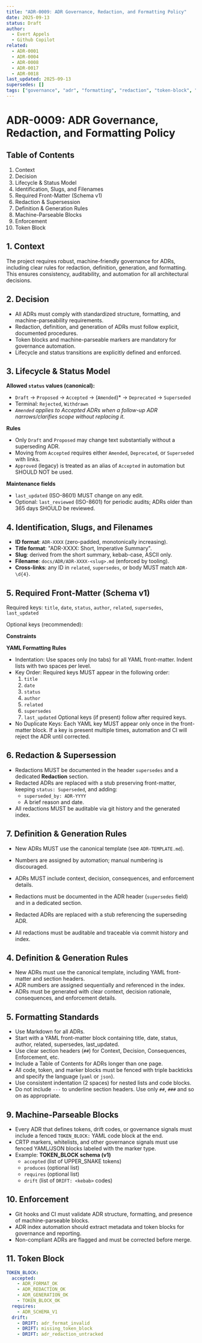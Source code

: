 ```yaml
---
title: "ADR-0009: ADR Governance, Redaction, and Formatting Policy"
date: 2025-09-13
status: Draft
author:
  - Evert Appels
  - Github Copilot
related:
  - ADR-0001
  - ADR-0004
  - ADR-0008
  - ADR-0017
  - ADR-0018
last_updated: 2025-09-13
supersedes: []
tags: ["governance", "adr", "formatting", "redaction", "token-block", "machine-parseable", "metadata"]
---
```


# ADR-0009: ADR Governance, Redaction, and Formatting Policy

## Table of Contents
1. Context
2. Decision
3. Lifecycle & Status Model
4. Identification, Slugs, and Filenames
5. Required Front-Matter (Schema v1)
6. Redaction & Supersession
7. Definition & Generation Rules
9. Machine-Parseable Blocks
10. Enforcement
11. Token Block

## 1. Context

The project requires robust, machine-friendly governance for ADRs, including clear rules for redaction, definition, generation, and formatting. This ensures consistency, auditability, and automation for all architectural decisions.

## 2. Decision

- All ADRs must comply with standardized structure, formatting, and machine-parseability requirements.
- Redaction, definition, and generation of ADRs must follow explicit, documented procedures.
- Token blocks and machine-parseable markers are mandatory for governance automation.
 - Lifecycle and status transitions are explicitly defined and enforced.

## 3. Lifecycle & Status Model

**Allowed `status` values (canonical):**

- `Draft` → `Proposed` → `Accepted` → (`Amended`)* → `Deprecated` → `Superseded`
- Terminal: `Rejected`, `Withdrawn`
- *`Amended` applies to Accepted ADRs when a follow-up ADR narrows/clarifies scope without replacing it.*

**Rules**
- Only `Draft` and `Proposed` may change text substantially without a superseding ADR.
- Moving from `Accepted` requires either `Amended`, `Deprecated`, or `Superseded` with links.
- `Approved` (legacy) is treated as an alias of `Accepted` in automation but SHOULD NOT be used.

**Maintenance fields**
- `last_updated` (ISO-8601) MUST change on any edit.
- Optional: `last_reviewed` (ISO-8601) for periodic audits; ADRs older than 365 days SHOULD be reviewed.

## 4. Identification, Slugs, and Filenames

- **ID format**: `ADR-XXXX` (zero-padded, monotonically increasing).
- **Title format**: "ADR-XXXX: Short, Imperative Summary".
- **Slug**: derived from the short summary, kebab-case, ASCII only.
- **Filename**: `docs/ADR/ADR-XXXX-<slug>.md` (enforced by tooling).
- **Cross-links**: any ID in `related`, `supersedes`, or body MUST match `ADR-\d{4}`.

## 5. Required Front-Matter (Schema v1)

Required keys: `title`, `date`, `status`, `author`, `related`, `supersedes`, `last_updated`

Optional keys (recommended):

**Constraints**

**YAML Formatting Rules**
- Indentation: Use spaces only (no tabs) for all YAML front-matter. Indent lists with two spaces per level.
- Key Order: Required keys MUST appear in the following order:
  1. `title`
  2. `date`
  3. `status`
  4. `author`
  5. `related`
  6. `supersedes`
  7. `last_updated`
  Optional keys (if present) follow after required keys.
- No Duplicate Keys: Each YAML key MUST appear only once in the front-matter block. If a key is present multiple times, automation and CI will reject the ADR until corrected.

## 6. Redaction & Supersession

- Redactions MUST be documented in the header `supersedes` and a dedicated **Redaction** section.
- Redacted ADRs are replaced with a stub preserving front-matter, keeping `status: Superseded`, and adding:
  - `superseded_by: ADR-YYYY`
  - A brief reason and date.
- All redactions MUST be auditable via git history and the generated index.

## 7. Definition & Generation Rules

- New ADRs MUST use the canonical template (see `ADR-TEMPLATE.md`).
- Numbers are assigned by automation; manual numbering is discouraged.
- ADRs MUST include context, decision, consequences, and enforcement details.

- Redactions must be documented in the ADR header (`supersedes` field) and in a dedicated section.
- Redacted ADRs are replaced with a stub referencing the superseding ADR.
- All redactions must be auditable and traceable via commit history and index.

## 4. Definition & Generation Rules

- New ADRs must use the canonical template, including YAML front-matter and section headers.
- ADR numbers are assigned sequentially and referenced in the index.
- ADRs must be generated with clear context, decision rationale, consequences, and enforcement details.

## 5. Formatting Standards

- Use Markdown for all ADRs.
- Start with a YAML front-matter block containing title, date, status, author, related, supersedes, last_updated.
- Use clear section headers (`##`) for Context, Decision, Consequences, Enforcement, etc.
- Include a Table of Contents for ADRs longer than one page.
- All code, token, and marker blocks must be fenced with triple backticks and specify the language (`yaml` or `json`).
- Use consistent indentation (2 spaces) for nested lists and code blocks.
- Do not include `---` to underline section headers. Use only `##`, `###` and so on as appropriate.

## 9. Machine-Parseable Blocks

- Every ADR that defines tokens, drift codes, or governance signals must include a fenced `TOKEN_BLOCK:` YAML code block at the end.
- CRTP markers, whitelists, and other governance signals must use fenced YAML/JSON blocks labeled with the marker type.
- Example:
  **TOKEN_BLOCK schema (v1)**
  - `accepted` (list of UPPER_SNAKE tokens)
  - `produces` (optional list)
  - `requires` (optional list)
  - `drift` (list of `DRIFT: <kebab>` codes)

## 10. Enforcement

- Git hooks and CI must validate ADR structure, formatting, and presence of machine-parseable blocks.
- ADR index automation should extract metadata and token blocks for governance and reporting.
- Non-compliant ADRs are flagged and must be corrected before merge.

## 11. Token Block

```yaml
TOKEN_BLOCK:
  accepted:
    - ADR_FORMAT_OK
    - ADR_REDACTION_OK
    - ADR_GENERATION_OK
    - TOKEN_BLOCK_OK
  requires:
    - ADR_SCHEMA_V1
  drift:
    - DRIFT: adr_format_invalid
    - DRIFT: missing_token_block
    - DRIFT: adr_redaction_untracked
```
